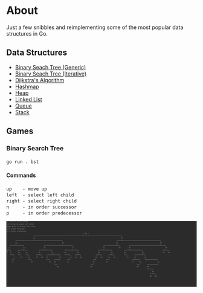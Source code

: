 # About

Just a few snibbles and reimplementing some of the most popular data structures in Go.

## Data Structures

- [Binary Seach Tree (Generic)](pkg/bst)
- [Binary Seach Tree (Iterative)](pkg/bst2)
- [Dijkstra's Algorithm](pkg/dijkstra)
- [Hashmap](pkg/hashmap)
- [Heap](pkg/heap)
- [Linked List](pkg/linkedlist)
- [Queue](pkg/queue)
- [Stack](pkg/stack)

## Games

### Binary Search Tree

`go run . bst`

#### Commands

```
up    - move up
left  - select left child
right - select right child
n     - in order successor
p     - in order predecessor
```

![BST](images/bst.gif)